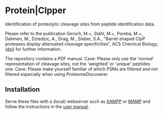 # Protein|Clpper
Identification of proteolytic cleavage sites from peptide identification data.

Please refer to the publication Gersch, M.+, Stahl, M.+, Poreba, M.+, Dahmen, M., Dziedzic, A., Drag, M., Sieber, S.A., "Barrel-shaped ClpP proteases display attenuated cleavage specificities", 
ACS Chemical Biology, (<a href="http://dx.doi.org/10.1021/acschembio.5b00757">doi</a>) for further information.

The repository contains a PDF manual.
Cave: Please only use the 'normal' representation of cleavage sites, not the 'weighted' or 'unique' peptides one.
Cave: Please make yourself familiar of which PSMs are filtered and not filtered especially when using ProteomeDiscoverer.

## Installation
Serve these files with a (local) webserver such as [XAMPP](https://www.apachefriends.org/de/index.html) or [MAMP](https://www.mamp.info/de/) and follow the instructions in the [user manual](https://www.department.ch.tum.de/fileadmin/w00bzu/oc2/Bioinformatics/ProteinClpper_User_guide_v1.1.pdf).
